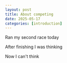 ```yaml
---
layout: post
title: About competing
date: 2025-05-17
categories: [introduction]
---
```


Ran my second race today

After finishing I was thinking

Now I can't think
